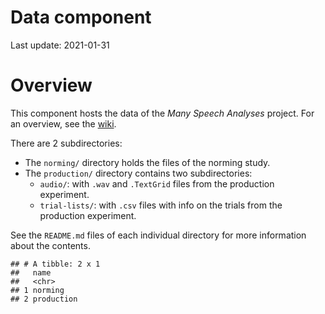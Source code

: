 Data component
================

Last update: 2021-01-31

# Overview

This component hosts the data of the *Many Speech Analyses* project. For
an overview, see the [wiki](https://osf.io/rdtx5/wiki/home/).

There are 2 subdirectories:

-   The `norming/` directory holds the files of the norming study.
-   The `production/` directory contains two subdirectories:
    -   `audio/`: with `.wav` and `.TextGrid` files from the production
        experiment.
    -   `trial-lists/`: with `.csv` files with info on the trials from
        the production experiment.

See the `README.md` files of each individual directory for more
information about the contents.

    ## # A tibble: 2 x 1
    ##   name      
    ##   <chr>     
    ## 1 norming   
    ## 2 production
